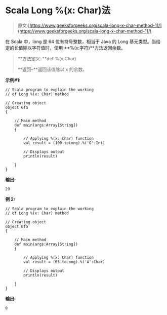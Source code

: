 # Scala Long %(x: Char)法

> 原文:[https://www.geeksforgeeks.org/scala-long-x-char-method-11/](https://www.geeksforgeeks.org/scala-long-x-char-method-11/)

在 Scala 中，long 是 64 位有符号整数，相当于 Java 的 Long 基元类型。当给定的长值除以字符值时，使用 **%(x:字符)**方法返回余数。

> **方法定义–**def %(x:Char)
> 
> **返回–**返回该值除以 x 的余数。

**示例#1:**

```
// Scala program to explain the working 
// of Long %(x: Char) method

// Creating object
object GfG
{ 

    // Main method
    def main(args:Array[String])
    {

        // Applying %(x: Char) function
        val result = (100.toLong).%('G':Int)

        // Displays output
        println(result)

    }
}
```

**输出:**

```
29
```

**例 2:**

```
// Scala program to explain the working 
// of Long %(x: Char) method

// Creating object
object GfG
{ 

    // Main method
    def main(args:Array[String])
    {

        // Applying %(x: Char) function
        val result = (65.toLong).%('A':Char)

        // Displays output
        println(result)

    }
}
```

**输出:**

```
0
```